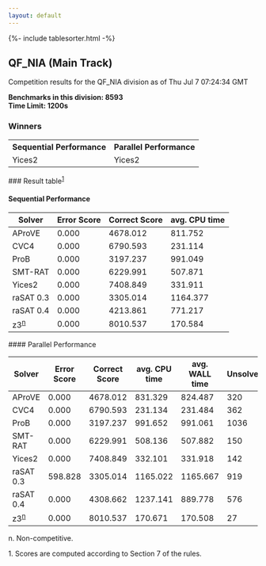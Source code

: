 ```yaml
---
layout: default
---
```

{%- include tablesorter.html -%}

##  QF_NIA (Main Track)

Competition results for the QF_NIA division as of Thu Jul 7 07:24:34 GMT

**Benchmarks in this division: 8593**
<br/>
**Time Limit: 1200s**


### Winners
<table>
<tr>
<th class="center">Sequential Performance</th>
<th class="center">Parallel Performance</th>
</tr>
<tr class="center">
<td>Yices2</td>
<td>Yices2</td>
</tr>
</table>
### Result table<sup><a href="#fn1">1</a></sup>
 




#### Sequential Performance
<table id="sequential" class="result sorted">
<thead>
<tr>
<th class="center">Solver</th>
<th class="center">Error Score</th>
<th class="center">Correct Score</th>
<th class="center">avg. CPU time </th>
</tr>
</thead>
<tr>
<td>AProVE</td>
<td class="right">0.000</td>
<td class="right">4678.012</td>
<td class="right">811.752</td>
</tr>
<tr>
<td>CVC4</td>
<td class="right">0.000</td>
<td class="right">6790.593</td>
<td class="right">231.114</td>
</tr>
<tr>
<td>ProB</td>
<td class="right">0.000</td>
<td class="right">3197.237</td>
<td class="right">991.049</td>
</tr>
<tr>
<td>SMT-RAT</td>
<td class="right">0.000</td>
<td class="right">6229.991</td>
<td class="right">507.871</td>
</tr>
<tr>
<td>Yices2</td>
<td class="right">0.000</td>
<td class="right">7408.849</td>
<td class="right">331.911</td>
</tr>
<tr>
<td>raSAT 0.3</td>
<td class="right">0.000</td>
<td class="right">3305.014</td>
<td class="right">1164.377</td>
</tr>
<tr>
<td>raSAT 0.4</td>
<td class="right">0.000</td>
<td class="right">4213.861</td>
<td class="right">771.217</td>
</tr>
<tr>
<td>z3<SUP><a href="#fn">n</a></SUP>
</td>
<td class="right">0.000</td>
<td class="right">8010.537</td>
<td class="right">170.584</td>
</tr>

</table>
#### Parallel Performance
<table id="parallel" class="result sorted">
<thead>
<tr>
<th class="center">Solver</th><th class="center">Error Score</th>
<th class="center">Correct Score</th>
<th class="center">avg. CPU time </th>
<th class="center">avg. WALL time </th>

<th class="center">Unsolved</th>
</tr>
</thead>
<tr>
<td>AProVE</td>
<td class="right">0.000</td>
<td class="right">4678.012</td>
<td class="right">831.329</td>
<td class="right">824.487</td>
<td class="right">320</td>
</tr>
<tr>
<td>CVC4</td>
<td class="right">0.000</td>
<td class="right">6790.593</td>
<td class="right">231.134</td>
<td class="right">231.484</td>
<td class="right">362</td>
</tr>
<tr>
<td>ProB</td>
<td class="right">0.000</td>
<td class="right">3197.237</td>
<td class="right">991.652</td>
<td class="right">991.061</td>
<td class="right">1036</td>
</tr>
<tr>
<td>SMT-RAT</td>
<td class="right">0.000</td>
<td class="right">6229.991</td>
<td class="right">508.136</td>
<td class="right">507.882</td>
<td class="right">150</td>
</tr>
<tr>
<td>Yices2</td>
<td class="right">0.000</td>
<td class="right">7408.849</td>
<td class="right">332.101</td>
<td class="right">331.918</td>
<td class="right">142</td>
</tr>
<tr>
<td>raSAT 0.3</td>
<td class="right">598.828</td>
<td class="right">3305.014</td>
<td class="right">1165.022</td>
<td class="right">1165.667</td>
<td class="right">919</td>
</tr>
<tr>
<td>raSAT 0.4</td>
<td class="right">0.000</td>
<td class="right">4308.662</td>
<td class="right">1237.141</td>
<td class="right">889.778</td>
<td class="right">576</td>
</tr>
<tr>
<td>z3<SUP><a href="#fn">n</a></SUP>
</td>
<td class="right">0.000</td>
<td class="right">8010.537</td>
<td class="right">170.671</td>
<td class="right">170.508</td>
<td class="right">27</td>
</tr>
</table>
<span id="fn"> n. Non-competitive.</span>

<span id="fn1"> 1. Scores are computed according to Section 7 of the rules.</span>


